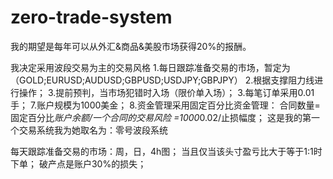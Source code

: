 # zero-trade-system
我的期望是每年可以从外汇&商品&美股市场获得20%的报酬。

我决定采用波段交易为主的交易风格
1.每日跟踪准备交易的市场，暂定为（GOLD;EURUSD;AUDUSD;GBPUSD;USDJPY;GBPJPY）
2.根据支撑阻力线进行操作；
3.提前预判，当市场犯错时入场（限价单入场）；
3.每笔订单采用0.01手；
7.账户规模为1000美金；
8.资金管理采用固定百分比资金管理：
合同数量=固定百分比*账户余额/一个合同的交易风险
=1000*0.02/止损幅度；
这是我的第一个交易系统我为她取名为：零号波段系统


每天跟踪准备交易的市场：周，日，4h图；
当且仅当该头寸盈亏比大于等于1:1时下单；
破产点是账户30%的损失；

